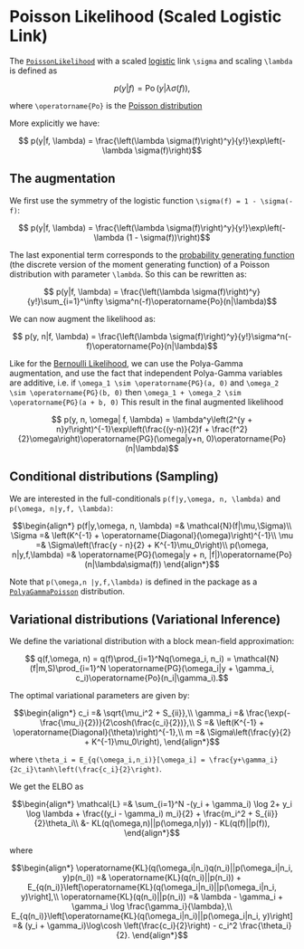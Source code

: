 # Poisson Likelihood (Scaled Logistic Link)

The [`PoissonLikelihood`](https://juliagaussianprocesses.github.io/GPLikelihoods.jl/dev/#GPLikelihoods.PoissonLikelihood) with a scaled [logistic](https://en.wikipedia.org/wiki/Logistic_function) link ``\sigma`` and scaling ``\lambda`` is defined as
```math
    p(y|f) = \operatorname{Po}(y|\lambda\sigma(f)),
```
where ``\operatorname{Po}`` is the [Poisson distribution](https://en.wikipedia.org/wiki/Poisson_distribution)

More explicitly we have:
```math
    p(y|f, \lambda) = \frac{\left(\lambda \sigma(f)\right)^y}{y!}\exp\left(-\lambda \sigma(f)\right)
```

## The augmentation
We first use the symmetry of the logistic function ``\sigma(f) = 1 - \sigma(-f)``:
```math
    p(y|f, \lambda) = \frac{\left(\lambda \sigma(f)\right)^y}{y!}\exp\left(-\lambda (1 - \sigma(f))\right)
```
The last exponential term corresponds to the [probability generating function](https://en.wikipedia.org/wiki/Probability-generating_function) (the discrete version of the moment generating function) of a Poisson distribution with parameter ``\lambda``.
So this can be rewritten as:
```math
    p(y|f, \lambda) = \frac{\left(\lambda \sigma(f)\right)^y}{y!}\sum_{i=1}^\infty \sigma^n(-f)\operatorname{Po}(n|\lambda)
```
We can now augment the likelihood as:
```math
    p(y, n|f, \lambda) = \frac{\left(\lambda \sigma(f)\right)^y}{y!}\sigma^n(-f)\operatorname{Po}(n|\lambda)
```
Like for the [Bernoulli Likelihood](@ref), we can use the Polya-Gamma augmentation, and use the fact that independent Polya-Gamma variables are additive, i.e. if ``\omega_1 \sim \operatorname{PG}(a, 0)`` and ``\omega_2 \sim \operatorname{PG}(b, 0)`` then ``\omega_1 + \omega_2 \sim \operatorname{PG}(a + b, 0)``
This result in the final augmented likelihood
```math
    p(y, n, \omega| f, \lambda) = \lambda^y\left(2^{y + n}y!\right)^{-1}\exp\left(\frac{(y-n)}{2}f + \frac{f^2}{2}\omega\right)\operatorname{PG}(\omega|y+n, 0)\operatorname{Po}(n|\lambda)
```

## Conditional distributions (Sampling)

We are interested in the full-conditionals ``p(f|y,\omega, n, \lambda)`` and ``p(\omega, n|y,f, \lambda)``:
```math
\begin{align*}
    p(f|y,\omega, n, \lambda) =& \mathcal{N}(f|\mu,\Sigma)\\
    \Sigma =& \left(K^{-1} + \operatorname{Diagonal}(\omega)\right)^{-1}\\
    \mu =& \Sigma\left(\frac{y - n}{2} + K^{-1}\mu_0\right)\\
    p(\omega, n|y,f,\lambda) =& \operatorname{PG}(\omega|y + n, |f|)\operatorname{Po}(n|\lambda\sigma(f))
\end{align*}
```

Note that ``p(\omega,n |y,f,\lambda)`` is defined in the package as a [`PolyaGammaPoisson`](@ref) distribution.

## Variational distributions (Variational Inference)

We define the variational distribution with a block mean-field approximation:
```math
    q(f,\omega, n) = q(f)\prod_{i=1}^Nq(\omega_i, n_i) = \mathcal{N}(f|m,S)\prod_{i=1}^N \operatorname{PG}(\omega_i|y + \gamma_i, c_i)\operatorname{Po}(n_i|\gamma_i).
```
The optimal variational parameters are given by:
```math
\begin{align*}
    c_i =& \sqrt{\mu_i^2 + S_{ii}},\\
    \gamma_i =& \frac{\exp(-\frac{\mu_i}{2})}{2\cosh(\frac{c_i}{2})},\\
    S =& \left(K^{-1} + \operatorname{Diagonal}(\theta)\right)^{-1},\\
    m =& \Sigma\left(\frac{y}{2} + K^{-1}\mu_0\right),
\end{align*}
```
where ``\theta_i = E_{q(\omega_i,n_i)}[\omega_i] = \frac{y+\gamma_i}{2c_i}\tanh\left(\frac{c_i}{2}\right)``.

We get the ELBO as
```math
\begin{align*}
    \mathcal{L} =& \sum_{i=1}^N -(y_i + \gamma_i) \log 2+ y_i \log \lambda + \frac{(y_i - \gamma_i) m_i}{2} + \frac{m_i^2 + S_{ii}}{2}\theta_i\\ 
    &- KL(q(\omega,n)||p(\omega,n|y)) - KL(q(f)||p(f)),
\end{align*}
```
where
```math
\begin{align*}
    \operatorname{KL}(q(\omega_i|n_i)q(n_i)||p(\omega_i|n_i, y)p(n_i)) =& \operatorname{KL}(q(n_i)||p(n_i)) + E_{q(n_i)}\left[\operatorname{KL}(q(\omega_i|n_i)||p(\omega_i|n_i, y)\right],\\
    \operatorname{KL}(q(n_i)||p(n_i)) =& \lambda - \gamma_i + \gamma_i \log \frac{\gamma_i}{\lambda},\\
    E_{q(n_i)}\left[\operatorname{KL}(q(\omega_i|n_i)||p(\omega_i|n_i, y)\right] =& (y_i + \gamma_i)\log\cosh \left(\frac{c_i}{2}\right) - c_i^2 \frac{\theta_i}{2}.
\end{align*}
```
